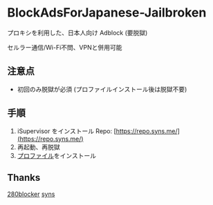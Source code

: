 # BlockAdsForJapanese-Jailbroken

プロキシを利用した、日本人向け Adblock (要脱獄)

セルラー通信/Wi-Fi不問、VPNと併用可能

## 注意点

- 初回のみ脱獄が必須 (プロファイルインストール後は脱獄不要)

## 手順

1. iSupervisor をインストール Repo: [https://repo.syns.me/](https://repo.syns.me/)
2. 再起動、再脱獄
3. [プロファイル](https://raw.githubusercontent.com/sohsatoh/BlockAdsForJapanese-Jailbroken/master/adblock.mobileconfig)をインストール

## Thanks

[280blocker](https://280blocker.net/)
[syns](https://repo.syns.me/)
